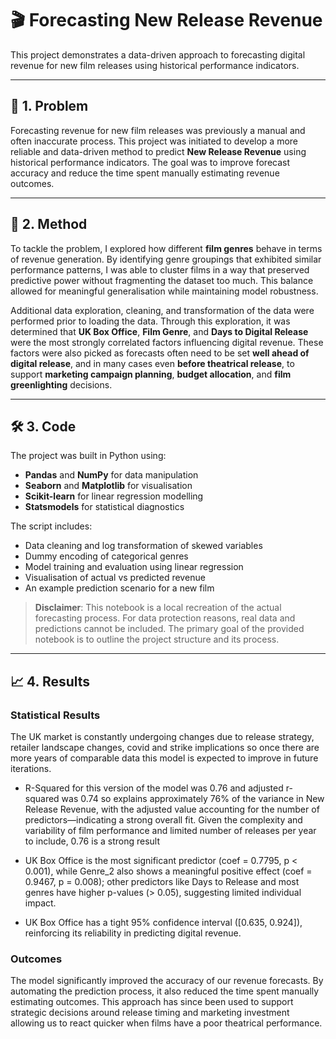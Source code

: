 # 🎬 Forecasting New Release Revenue

This project demonstrates a data-driven approach to forecasting digital revenue for new film releases using historical performance indicators.

---

## 🎯 1. Problem

Forecasting revenue for new film releases was previously a manual and often inaccurate process. This project was initiated to develop a more reliable and data-driven method to predict **New Release Revenue** using historical performance indicators. The goal was to improve forecast accuracy and reduce the time spent manually estimating revenue outcomes.

---

## 🧠 2. Method

To tackle the problem, I explored how different **film genres** behave in terms of revenue generation. By identifying genre groupings that exhibited similar performance patterns, I was able to cluster films in a way that preserved predictive power without fragmenting the dataset too much. This balance allowed for meaningful generalisation while maintaining model robustness.

Additional data exploration, cleaning, and transformation of the data were performed prior to loading the data. Through this exploration, it was determined that **UK Box Office**, **Film Genre**, and **Days to Digital Release** were the most strongly correlated factors influencing digital revenue. These factors were also picked as forecasts often need to be set **well ahead of digital release**, and in many cases even **before theatrical release**, to support **marketing campaign planning**, **budget allocation**, and **film greenlighting** decisions.

---

## 🛠️ 3. Code

The project was built in Python using:
- **Pandas** and **NumPy** for data manipulation  
- **Seaborn** and **Matplotlib** for visualisation  
- **Scikit-learn** for linear regression modelling  
- **Statsmodels** for statistical diagnostics  

The script includes:
- Data cleaning and log transformation of skewed variables  
- Dummy encoding of categorical genres  
- Model training and evaluation using linear regression  
- Visualisation of actual vs predicted revenue  
- An example prediction scenario for a new film  

> **Disclaimer**: This notebook is a local recreation of the actual forecasting process. For data protection reasons, real data and predictions cannot be included. The primary goal of the provided notebook is to outline the project structure and its process.

---

## 📈 4. Results

### Statistical Results 

The UK market is constantly undergoing changes due to release strategy, retailer landscape changes, covid and strike implications so once there are more years of comparable data this model is expected to improve in future iterations.

- R-Squared for this version of the model was 0.76 and adjusted r-squared was 0.74 so explains approximately 76% of the variance in New Release Revenue, with the adjusted value accounting for the number of predictors—indicating a strong overall fit. Given the complexity and variability of film performance and limited number of releases per year to include, 0.76 is a strong result 

- UK Box Office is the most significant predictor (coef = 0.7795, p < 0.001), while Genre_2 also shows a meaningful positive effect (coef = 0.9467, p = 0.008); other predictors like Days to Release and most genres have higher p-values (> 0.05), suggesting limited individual impact.

- UK Box Office has a tight 95% confidence interval ([0.635, 0.924]), reinforcing its reliability in predicting digital revenue.

### Outcomes

The model significantly improved the accuracy of our revenue forecasts. By automating the prediction process, it also reduced the time spent manually estimating outcomes. This approach has since been used to support strategic decisions around release timing and marketing investment allowing us to react quicker when films have a poor theatrical performance.
